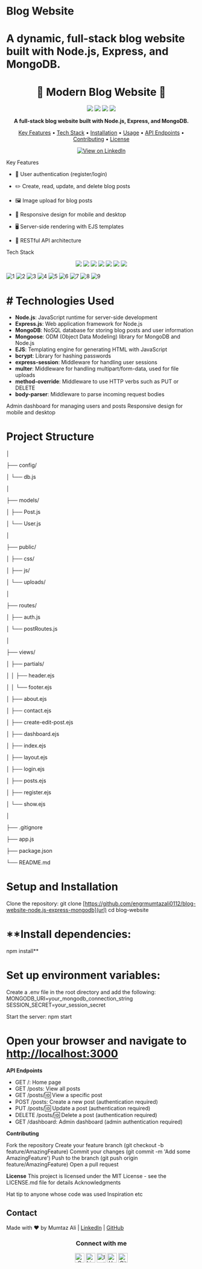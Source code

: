 # Blog Website

# A dynamic, full-stack blog website built with Node.js, Express, and MongoDB.



<h1 align="center">🌟 Modern Blog Website 🌟</h1>
<p align="center">
  <img src="https://img.shields.io/badge/tech-stack-0690fa.svg?style=flat" />
  <img src="https://img.shields.io/github/license/yourusername/blog-website.svg" />
  <img src="https://img.shields.io/github/stars/yourusername/blog-website.svg" />
  <img src="https://img.shields.io/github/forks/yourusername/blog-website.svg" />
</p>
<p align="center">
  <b>A full-stack blog website built with Node.js, Express, and MongoDB.</b>
</p>
<p align="center">
  <a href="#key-features">Key Features</a> •
  <a href="#tech-stack">Tech Stack</a> •
  <a href="#installation">Installation</a> •
  <a href="#usage">Usage</a> •
  <a href="#api-endpoints">API Endpoints</a> •
  <a href="#contributing">Contributing</a> •
  <a href="#license">License</a>
</p>
<p align="center">
  <a href="https://www.linkedin.com/posts/mumtazali12_webdevelopment-nodejs-expressjs-activity-7241365274715725824-f6K4?utm_source=share&utm_medium=member_desktop">
    <img src="https://img.shields.io/badge/View%20on-LinkedIn-blue?style=for-the-badge&logo=linkedin" alt="View on LinkedIn" />
  </a>
</p>
Key Features

- 🔐 User authentication (register/login)

- ✏️ Create, read, update, and delete blog posts

- 🖼️ Image upload for blog posts

- 📱 Responsive design for mobile and desktop

- 🖥️ Server-side rendering with EJS templates

- 🔄 RESTful API architecture

Tech Stack
<p align="center">
  <img src="https://img.shields.io/badge/Node.js-339933?style=for-the-badge&logo=nodedotjs&logoColor=white" />
  <img src="https://img.shields.io/badge/Express.js-000000?style=for-the-badge&logo=express&logoColor=white" />
  <img src="https://img.shields.io/badge/MongoDB-4EA94B?style=for-the-badge&logo=mongodb&logoColor=white" />
  <img src="https://img.shields.io/badge/Passport-34E27A?style=for-the-badge&logo=passport&logoColor=white" />
  <img src="https://img.shields.io/badge/HTML5-E34F26?style=for-the-badge&logo=html5&logoColor=white" />
  <img src="https://img.shields.io/badge/CSS3-1572B6?style=for-the-badge&logo=css3&logoColor=white" />
  <img src="https://img.shields.io/badge/JavaScript-323330?style=for-the-badge&logo=javascript&logoColor=F7DF1E" />
</p>



 ![1](https://github.com/user-attachments/assets/b0516a13-937a-488d-a97c-0b8358cd3a03)
 ![2](https://github.com/user-attachments/assets/b0c26401-5a09-42c3-b4e8-f5165f3e641c)
 ![3](https://github.com/user-attachments/assets/6a711cd9-5be7-4f03-92c5-0342923936be)
![4](https://github.com/user-attachments/assets/b5a464ff-6417-4628-b8d5-2e4a45174552)
![5](https://github.com/user-attachments/assets/086d9c0a-e763-4382-8688-9d456d00e57f)
![6](https://github.com/user-attachments/assets/f0ac6a2d-021e-4f1e-87ce-e224d9f1cb13)
![7](https://github.com/user-attachments/assets/642b4868-f3d6-4d3c-b2a5-7de8b36444a8)
![8](https://github.com/user-attachments/assets/e6a1d128-589f-4163-8f51-993b8339e88b)
![9](https://github.com/user-attachments/assets/3af8f3b4-b2b9-4c88-8f28-5ecc7eef90c3)








# **# Technologies Used**

- **Node.js**: JavaScript runtime for server-side development
- **Express.js**: Web application framework for Node.js
- **MongoDB**: NoSQL database for storing blog posts and user information
- **Mongoose**: ODM (Object Data Modeling) library for MongoDB and Node.js
- **EJS**: Templating engine for generating HTML with JavaScript
- **bcrypt**: Library for hashing passwords
- **express-session**: Middleware for handling user sessions
- **multer**: Middleware for handling multipart/form-data, used for file uploads
- **method-override**: Middleware to use HTTP verbs such as PUT or DELETE
- **body-parser**: Middleware to parse incoming request bodies


Admin dashboard for managing users and posts
Responsive design for mobile and desktop

# Project Structure


│

├── config/

│   └── db.js

│

├── models/

│   ├── Post.js

│   └── User.js

│

├── public/

│   ├── css/

│   ├── js/

│   └── uploads/

│

├── routes/

│   ├── auth.js

│   └── postRoutes.js

│

├── views/

│   ├── partials/

│   │   ├── header.ejs

│   │   └── footer.ejs

│   ├── about.ejs

│   ├── contact.ejs

│   ├── create-edit-post.ejs

│   ├── dashboard.ejs

│   ├── index.ejs

│   ├── layout.ejs

│   ├── login.ejs

│   ├── posts.ejs

│   ├── register.ejs

│   └── show.ejs

│

├── .gitignore

├── app.js

├── package.json

└── README.md


# **Setup and Installation**

Clone the repository:
git clone [https://github.com/engrmumtazali0112/blog-website-node.js-express-mongodb](url)
cd blog-website

# **Install dependencies:
npm install**

# **Set up environment variables:**
Create a .env file in the root directory and add the following:
MONGODB_URI=your_mongodb_connection_string
SESSION_SECRET=your_session_secret

Start the server:
npm start

# Open your browser and navigate to [http://localhost:3000](url)



**API Endpoints**

- GET /: Home page
- GET /posts: View all posts
- GET /posts/:id: View a specific post
- POST /posts: Create a new post (authentication required)
- PUT /posts/:id: Update a post (authentication required)
- DELETE /posts/:id: Delete a post (authentication required)
- GET /dashboard: Admin dashboard (admin authentication required)

**Contributing**

Fork the repository
Create your feature branch (git checkout -b feature/AmazingFeature)
Commit your changes (git commit -m 'Add some AmazingFeature')
Push to the branch (git push origin feature/AmazingFeature)
Open a pull request

**License**
This project is licensed under the MIT License - see the LICENSE.md file for details
Acknowledgments

Hat tip to anyone whose code was used
Inspiration
etc

## Contact
Made with ❤️ by Mumtaz Ali | [LinkedIn](https://www.linkedin.com/in/mumtaz-ali) | [GitHub](https://github.com/engrmumtazali0112)
<div align="center">
<h3> Connect with me
</h3> 
<p align="center">
    <a href="mailto:engrmumtazali01@gmail.com" target="_blank"><img alt="Gmail" width="25px" src="https://github.com/TheDudeThatCode/TheDudeThatCode/blob/master/Assets/Gmail.svg"></a> 
    <a href="https://www.linkedin.com/in/mumtazali12/" target="_blank"><img alt="LinkedIn" width="25px" src="https://github.com/TheDudeThatCode/TheDudeThatCode/blob/master/Assets/Linkedin.svg"></a>
    <a href="https://www.instagram.com/its_maliyzi?igsh=MWR1Y2x1a2xpazBpOA==" target="_blank"><img alt="Instagram" width="25px" src="https://github.com/TheDudeThatCode/TheDudeThatCode/blob/master/Assets/Instagram.svg"></a>
    <a href="https://www.hackerrank.com/profile/engrmumtazali01" target="_blank"><img alt="HackerRank" width="25px" src="https://github.com/TheDudeThatCode/TheDudeThatCode/blob/master/Assets/HackerRank.svg"></a>
    <a href="https://github.com/engrmumtazali0112" target="_blank"><img src="https://cdn.svgporn.com/logos/github-icon.svg" alt="Github logo" width="25px"></a>
</p>  


